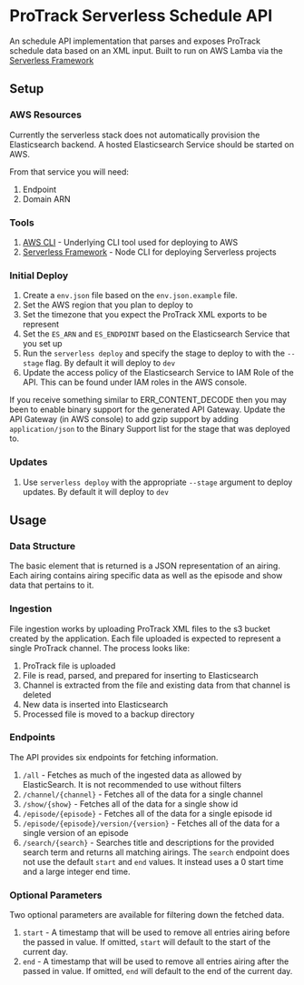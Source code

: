 # ProTrack Serverless Schedule API

An schedule API implementation that parses and exposes ProTrack schedule data
based on an XML input. Built to run on AWS Lamba via the [Serverless Framework](https://serverless.com/)

## Setup

### AWS Resources
Currently the serverless stack does not automatically provision the Elasticsearch backend. A hosted Elasticsearch Service should be started on AWS.

From that service you will need:
1. Endpoint
2. Domain ARN

### Tools
1. [AWS CLI](https://aws.amazon.com/cli/) - Underlying CLI tool used for deploying to AWS
2. [Serverless Framework](https://serverless.com/framework/) - Node CLI for deploying Serverless projects

### Initial Deploy
1. Create a `env.json` file based on the `env.json.example` file.
2. Set the AWS region that you plan to deploy to
3. Set the timezone that you expect the ProTrack XML exports to be represent
4. Set the `ES_ARN` and `ES_ENDPOINT` based on the Elasticsearch Service that you set up
5. Run the `serverless deploy` and specify the stage to deploy to with the `--stage` flag. By default it will deploy to `dev`
6. Update the access policy of the Elasticsearch Service to IAM Role of the API. This can be found under IAM roles in the AWS console.

If you receive something similar to ERR_CONTENT_DECODE then you may been to enable binary support for the generated API Gateway. Update the API Gateway (in AWS console) to add gzip support by adding `application/json` to the Binary Support list for the stage that was deployed to.

### Updates
1. Use `serverless deploy` with the appropriate `--stage` argument to deploy updates. By default it will deploy to `dev`

## Usage

### Data Structure
The basic element that is returned is a JSON representation of an airing. Each airing contains airing specific data as well as the episode and show data that pertains to it.

### Ingestion
File ingestion works by uploading ProTrack XML files to the s3 bucket created by the application. Each file uploaded is expected to represent a single ProTrack channel. The process looks like:

1. ProTrack file is uploaded
2. File is read, parsed, and prepared for inserting to Elasticsearch
3. Channel is extracted from  the file and existing data from that channel is deleted
4. New data is inserted into Elasticsearch
5. Processed file is moved to a backup directory

### Endpoints
The API provides six endpoints for fetching information.

1. `/all` - Fetches as much of the ingested data as allowed by ElasticSearch. It is not recommended to use without filters
2. `/channel/{channel}` - Fetches all of the data for a single channel
3. `/show/{show}` - Fetches all of the data for a single show id
4. `/episode/{episode}` - Fetches all of the data for a single episode id
5. `/episode/{episode}/version/{version}` - Fetches all of the data for a single version of an episode
6. `/search/{search}` - Searches title and descriptions for the provided search term and returns all matching airings. The `search` endpoint does not use the default `start` and `end` values. It instead uses a 0 start time and a large integer end time.

### Optional Parameters
Two optional parameters are available for filtering down the fetched data.

1. `start` - A timestamp that will be used to remove all entries airing before the passed in value. If omitted, `start` will default to the start of the current day.
2. `end` - A timestamp that will be used to remove all entries airing after the passed in value. If omitted, `end` will default to the end of the current day.

